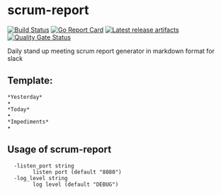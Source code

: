 # scrum-report
[![Build Status](https://travis-ci.org/oleg-balunenko/scrum-report.svg?branch=master)](https://travis-ci.org/oleg-balunenko/scrum-report)
[![Go Report Card](https://goreportcard.com/badge/github.com/oleg-balunenko/scrum-report)](https://goreportcard.com/report/github.com/oleg-balunenko/scrum-report)
[![Latest release artifacts](https://github.com/oleg-balunenko/scrum-report/releases/latest)](https://img.shields.io/badge/artifacts-download-blue.svg)
[![Quality Gate Status](https://sonarcloud.io/api/project_badges/measure?project=oleg-balunenko_scrum-report&metric=alert_status)](https://sonarcloud.io/dashboard?id=oleg-balunenko_scrum-report)



Daily stand up meeting scrum report generator in markdown format for slack

## Template:

```text
*Yesterday*
•
*Today*
•
*Impediments*
•
```

## Usage of scrum-report
```text
  -listen_port string
    	listen port (default "8080")
  -log_level string
    	log level (default "DEBUG")
```
